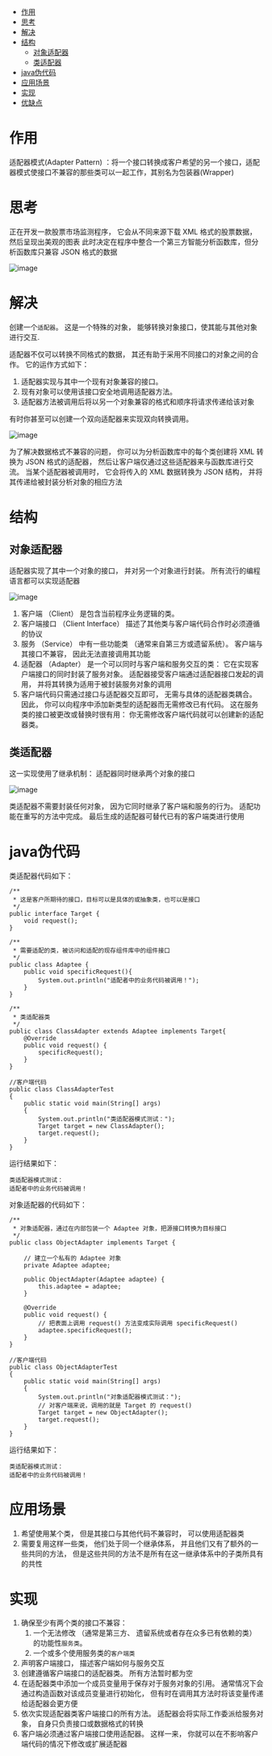 - [作用](#作用)
- [思考](#思考)
- [解决](#解决)
- [结构](#结构)
  - [对象适配器](#对象适配器)
  - [类适配器](#类适配器)
- [java伪代码](#java伪代码)
- [应用场景](#应用场景)
- [实现](#实现)
- [优缺点](#优缺点)

# 作用
适配器模式(Adapter Pattern) ：将一个接口转换成客户希望的另一个接口，适配器模式使接口不兼容的那些类可以一起工作，其别名为包装器(Wrapper)
# 思考
正在开发一款股票市场监测程序， 它会从不同来源下载 XML 格式的股票数据， 然后呈现出美观的图表
此时决定在程序中整合一个第三方智能分析函数库，但分析函数库只兼容 JSON 格式的数据

![image](https://user-images.githubusercontent.com/83335903/224488217-55ec90a3-d353-4701-85fa-42c8cc2807ff.png)



# 解决
创建一个`适配器`。 这是一个特殊的对象， 能够转换对象接口，使其能与其他对象进行交互.

适配器不仅可以转换不同格式的数据， 其还有助于采用不同接口的对象之间的合作。 它的运作方式如下：

1. 适配器实现与其中一个现有对象兼容的接口。
2. 现有对象可以使用该接口安全地调用适配器方法。
3. 适配器方法被调用后将以另一个对象兼容的格式和顺序将请求传递给该对象

有时你甚至可以创建一个双向适配器来实现双向转换调用。


![image](https://user-images.githubusercontent.com/83335903/224488332-15511827-f303-4d0c-b190-38e0b0898123.png)

为了解决数据格式不兼容的问题， 你可以为分析函数库中的每个类创建将 XML 转换为 JSON 格式的适配器， 然后让客户端仅通过这些适配器来与函数库进行交流。 当某个适配器被调用时， 它会将传入的 XML 数据转换为 JSON 结构， 并将其传递给被封装分析对象的相应方法

# 结构
## 对象适配器
适配器实现了其中一个对象的接口， 并对另一个对象进行封装。 所有流行的编程语言都可以实现适配器

![image](https://user-images.githubusercontent.com/83335903/224488512-1cdd9966-84f6-478f-ac68-5881226a77e4.png)

1. 客户端 （Client） 是包含当前程序业务逻辑的类。
2. 客户端接口 （Client Interface） 描述了其他类与客户端代码合作时必须遵循的协议
3. 服务 （Service） 中有一些功能类 （通常来自第三方或遗留系统）。 客户端与其接口不兼容， 因此无法直接调用其功能
4. 适配器 （Adapter） 是一个可以同时与客户端和服务交互的类： 它在实现客户端接口的同时封装了服务对象。 适配器接受客户端通过适配器接口发起的调用， 并将其转换为适用于被封装服务对象的调用
5. 客户端代码只需通过接口与适配器交互即可， 无需与具体的适配器类耦合。 因此， 你可以向程序中添加新类型的适配器而无需修改已有代码。 这在服务类的接口被更改或替换时很有用： 你无需修改客户端代码就可以创建新的适配器类。

## 类适配器
这一实现使用了继承机制： 适配器同时继承两个对象的接口

![image](https://user-images.githubusercontent.com/83335903/224488582-5cfd6783-f224-4bb9-b309-2363d903ac35.png)

类适配器不需要封装任何对象， 因为它同时继承了客户端和服务的行为。 适配功能在重写的方法中完成。 最后生成的适配器可替代已有的客户端类进行使用


# java伪代码
类适配器代码如下：
```
/**
 * 这是客户所期待的接口，目标可以是具体的或抽象类，也可以是接口
 */
public interface Target {
    void request();
}

/**
 * 需要适配的类，被访问和适配的现存组件库中的组件接口
 */
public class Adaptee {
    public void specificRequest(){
        System.out.println("适配者中的业务代码被调用！");
    }
}

/**
 * 类适配器类
 */
public class ClassAdapter extends Adaptee implements Target{
    @Override
    public void request() {
        specificRequest();
    }
}

//客户端代码
public class ClassAdapterTest
{
    public static void main(String[] args)
    {
        System.out.println("类适配器模式测试：");
        Target target = new ClassAdapter();
        target.request();
    }
}
```
运行结果如下：
```
类适配器模式测试：
适配者中的业务代码被调用！
```
对象适配器的代码如下：
```
/**
 * 对象适配器，通过在内部包装一个 Adaptee 对象，把源接口转换为目标接口
 */
public class ObjectAdapter implements Target {

    // 建立一个私有的 Adaptee 对象
    private Adaptee adaptee;

    public ObjectAdapter(Adaptee adaptee) {
        this.adaptee = adaptee;
    }

    @Override
    public void request() {
        // 把表面上调用 request() 方法变成实际调用 specificRequest() 
        adaptee.specificRequest();
    }
}

//客户端代码
public class ObjectAdapterTest
{
    public static void main(String[] args)
    {
        System.out.println("对象适配器模式测试：");
        // 对客户端来说，调用的就是 Target 的 request()
        Target target = new ObjectAdapter();
        target.request();
    }
}

```
运行结果如下：
```
类适配器模式测试：
适配者中的业务代码被调用！
```

# 应用场景
1. 希望使用某个类， 但是其接口与其他代码不兼容时， 可以使用适配器类
2. 需要复用这样一些类， 他们处于同一个继承体系， 并且他们又有了额外的一些共同的方法， 但是这些共同的方法不是所有在这一继承体系中的子类所具有的共性
# 实现
1. 确保至少有两个类的接口不兼容：  
    1. 一个无法修改 （通常是第三方、 遗留系统或者存在众多已有依赖的类） 的功能性`服务类`。
    2. 一个或多个使用服务类的`客户端类`
2. 声明客户端接口， 描述客户端如何与服务交互
3. 创建遵循客户端接口的适配器类。 所有方法暂时都为空
4. 在适配器类中添加一个成员变量用于保存对于服务对象的引用。 通常情况下会通过构造函数对该成员变量进行初始化， 但有时在调用其方法时将该变量传递给适配器会更方便
5. 依次实现适配器类客户端接口的所有方法。 适配器会将实际工作委派给服务对象， 自身只负责接口或数据格式的转换
6. 客户端必须通过客户端接口使用适配器。 这样一来， 你就可以在不影响客户端代码的情况下修改或扩展适配器

